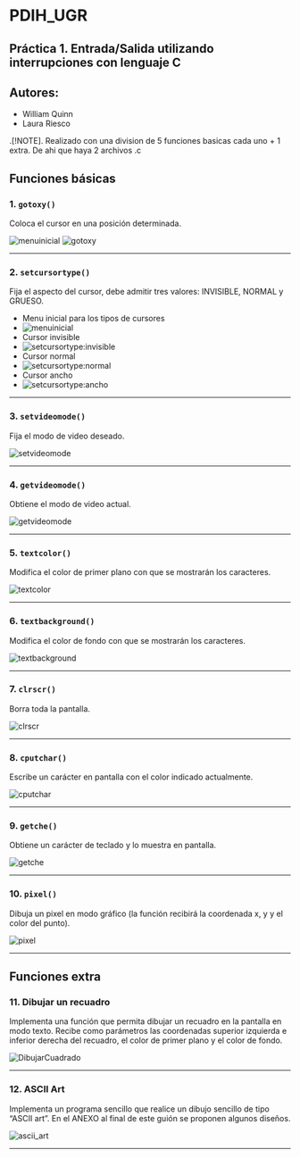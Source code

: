 # PDIH_UGR

## Práctica 1. Entrada/Salida utilizando interrupciones con lenguaje C

## Autores:
- William Quinn
- Laura Riesco

.[!NOTE].
Realizado con una division de 5 funciones basicas cada uno + 1 extra. De ahi que haya 2 archivos .c

## Funciones básicas

### 1. `gotoxy()`
Coloca el cursor en una posición determinada.


![menuinicial](image.png)
![gotoxy](image-1.png)

---

### 2. `setcursortype()`
Fija el aspecto del cursor, debe admitir tres valores: INVISIBLE, NORMAL y GRUESO.


- Menu inicial para los tipos de cursores
- ![menuinicial](image-2.png)
- Cursor invisible
- ![setcursortype:invisible](image-3.png)
- Cursor normal
- ![setcursortype:normal](image-4.png)
- Cursor ancho
- ![setcursortype:ancho](image-5.png)

---

### 3. `setvideomode()`
Fija el modo de video deseado.


![setvideomode](./images/setvideomode.png)

---

### 4. `getvideomode()`
Obtiene el modo de video actual.


![getvideomode](./images/getvideomode.png)

---

### 5. `textcolor()`
Modifica el color de primer plano con que se mostrarán los caracteres.


![textcolor](./images/textcolor.png)

---

### 6. `textbackground()`
Modifica el color de fondo con que se mostrarán los caracteres.


![textbackground](./images/textbackground.png)

---

### 7. `clrscr()`
Borra toda la pantalla.


![clrscr](image-6.png)

---

### 8. `cputchar()`
Escribe un carácter en pantalla con el color indicado actualmente.


![cputchar](image-7.png)

---

### 9. `getche()`
Obtiene un carácter de teclado y lo muestra en pantalla.


![getche](image-8.png)

---

### 10. `pixel()`
Dibuja un pixel en modo gráfico (la función recibirá la coordenada x, y y el color del punto).


![pixel](./images/pixel.png)

---

## Funciones extra

### 11. Dibujar un recuadro
Implementa una función que permita dibujar un recuadro en la pantalla en modo texto. Recibe como parámetros las coordenadas superior izquierda e inferior derecha del recuadro, el color de primer plano y el color de fondo.


![DibujarCuadrado](image-9.png)

---

### 12. ASCII Art
Implementa un programa sencillo que realice un dibujo sencillo de tipo “ASCII art”. En el ANEXO al final de este guión se proponen algunos diseños.


![ascii_art](./images/ascii_art.png)

---